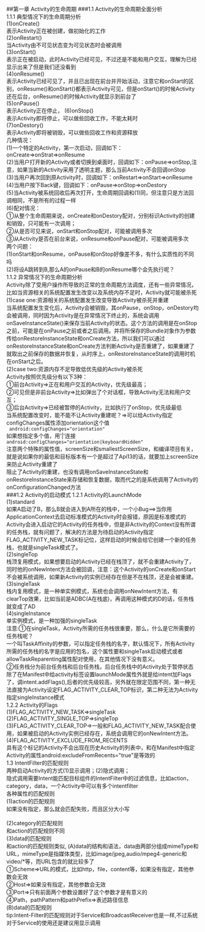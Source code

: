 ##第一章 Activity的生命周期
###1.1 Activity的生命周期全面分析<br>
   1.1.1 典型情况下的生命周期分析<br>
         (1)onCreate()<br> 表示Activity正在被创建，做初始化的工作<br>
	     (2)onRestart()<br>当Activity由不可见状态变为可见状态时会被调用<br>
         (3)onStart()<br>表示正在被启动，此时Activity已经可见，不过还是不能和用户交互，理解为已经显示出来了但是我们还没看到<br>
         (4)onResume()<br>表示Activity已经可见了，并且已出现在前台并开始活动，注意它和onStart的区别，onResume()和onStart()都表示Activity可见，但是onStart()的时候Activity还在后台，onResume()的时候Activity就显示到前台了<br>
         (5)onPause()<br>表示Activity正在停止，
         (6)onStop()<br>表示Activity即将停止，可以做些回收工作，不能太耗时<br>
         (7)onDestory()<br>表示Activity即将被销毁，可以做些回收工作和资源释放<br>
  几种情况：<br>
         (1)一个特定的Activity，第一次启动，回调如下：onCreate=>onStrat=>onResume<br>
         (2)当用户打开新的Activity或者切换到桌面时，回调如下：onPause=>onStop,注意，如果当新的Activity采用了透明主题，那么当前Activity不会回调onStop<br>
         (3)当用户再次回到原Activity时，回调如下：onRestart=>onStart=>onResume<br>
         (4)当用户按下Back键，回调如下：onPause=>onStop=>onDestory<br>
         (5)当Activity被系统回收后再次打开，生命周期回调和(1)同，但注意只是方法回调相同，不是所有的过程一样<br>
         (6)配对情况：<br>
         ①从整个生命周期来说，onCreate和onDestory配对，分别标识Activity的创建和销毁，只可能有一次调用；<br>
         ②从是否可见来说，onStart和onStop配对，可能被调用多次<br>
         ③从Activity是否在前台来说，onResume和onPause配对，可能被调用多次<br>
  两个问题：<br>
         (1)onStart和onResume，onPause和onStop好像差不多，有什么实质性的不同吗<br>
         (2)将设A跳转到B,那么A的onPause和B的onResume哪个会先执行呢？<br>
  1.1.2 异常情况下的生命周期分析<br>
        Activity除了受用户操作所导致的正常的生命周期方法调度，还有一些异常情况，比如当资源相关的系统配置发生改变以及系统内存不足时，Activity就可能被杀死<br>
        (1)case one:资源相关的系统配置发生改变导致Activity被杀死并重建<br>
        当系统配置发生变化后，Activity会被销毁，其onPause，onStop，onDestory均会被调用，同时因为Activity是在异常情况下终止的，系统会调用onSaveInstanceState()来保存当前Activity的状态。这个方法的调用是在onStop之前，可能是在onPause之前或者之后调用。并将所保存的Bundle对象作为参数传给onRestoreInstanceState和onCreate方法，所以我们可以通过onRestoreInstanceState和onCreate方法判断Activity是否重建了，如果重建了就取出之前保存的数据并恢复，从时序上，onRestoreInstanceState的调用时机在onStart之后。<br>
        (2)case two:资源内存不足导致低优先级的Activity被杀死<br> 
        Activity按照优先级分有以下3种：<br>
        ①前台Activity=>正在和用户交互的Activity，优先级最高；<br>
        ②可见但是非前台Activity=>比如弹出了个对话框，导致Activity无法和用户交互；<br>
        ③后台Activity=>已经被暂停的Activity，比如执行了onStop，优先级最低<br>
        当系统配置改变时，能不能不让Activity重建呢？=>可以给Activity指定configChanges属性添加orientation这个值<br>
	    ` android:configChanges="orientation"`<br>
        如果想指定多个值，用'|'连接<br>
        `android:configChanges="orientation|keyboardHidden"`<br>
        注意两个特殊的属性值，screenSize和smallestScreenSize，和编译项目有关，就是说如果你的最低和目标版本有一个是超过了Api13的话，就要加上screenSize来防止Activity重建了<br>
        阻止了Activity的重建，也没有调用onSaveInstanceState和onRestoreInstanceState来存储和恢复数据，取而代之的是系统调用了Activity的onConfigurationChanged方法<br>
###1.2 Activity的启动模式
   1.2.1 Activity的LaunchMode<br>
       (1)standard<br>
         如果A启动了B，那么B就会进入到A所在的栈中，一个小Bug==>当你用ApplicationContext去启动标准模式的Activity时会报错，原因是标准模式的Activity会进入启动它的Activity的任务栈中，但是非Activity的Context没有所谓的任务栈，就有问题了，解决的方法是为待启动的Activity指定FLAG_ACTIVITY_NEW_TASK标记位，这样启动的时候会给它创建一个新的任务栈，也就是singleTask模式了。<br>
	   (2)singleTop<br>
         栈顶复用模式，如果想要启动的Activity已经在栈顶了，就不会重建Activity了，同时他的onNewIntent方法会被回调，注意：这个Activity的onCreate和onStart不会被系统调用，如果新Activity的实例已经存在但是不在栈顶，还是会被重建。
       (3)singleTask<br>
         栈内复用模式，是一种单实例模式，系统也会调用onNewIntent方法，有clearTop效果，比如当前是ADBC(A在栈底)，再调用这种模式的D的话，任务栈就变成了AD<br>
       (4)singleInstance<br>
         单实例模式，是一种加强的singleTask<br>
       注意:①在singleTask，Activity所需的任务栈很重要，那么，什么是它所需要的任务栈呢？<br>一个叫TaskAffinity的参数，可以指定任务栈的名字，默认情况下，所有Activity所需的任务栈的名字是应用的包名，这个属性要和singleTask启动模式或者allowTaskReparenting属性配对使用，在其他情况下没有意义。<br>②任务栈分为前台任务栈和后台任务栈，后台任务栈中的Activity处于暂停状态<br>
       除了在Manifest中给activity标签设置launchMode属性外就是给intent加Flags了，调intent.addFlags(),后者的优先级较高，另外就在限定范围不同，第一种无法直接为Activity设定FLAG_ACTIVITY_CLEAR_TOP标识，第二种无法为Activity指定singleInstance模式<br>
   1.2.2 Activity的Flags<br>
            (1)FLAG_ACTIVITY_NEW_TASK=>singleTask<br>
            (2)FLAG_ACTIVITY_SINGLE_TOP=>singleTop<br>
	   (3)FLAG_ACTIVITY_CLEAR_TOP=>一般和FLAG_ACTIVITY_NEW_TASK配合使用，如果被启动的Activity实例已经存在，系统会调用它的onNewIntent方法。<br>
	   (4)FLAG_ACTIVITY_EXCLUDE_FROM_RECENTS<br>具有这个标记的Activity不会出现在历史Activity的列表中，和在Manifest中指定Activity的属性android:excludeFromRecents="true"是等效的</br>
   1.3 IntentFilter的匹配规则<br> 
       两种启动Activity的方式(1)显示调用；(2)隐式调用；<br>
       隐式调用需要Intent能匹配目标组件的IntentFilter中的过滤信息，比如action，category，data，一个Activity中可以有多个intentfilter<br>
       各种属性的匹配规则<br>
       (1)action的匹配规则<br>
	   如果没有指定，那么就会匹配失败，而且区分大小写<br>         
       (2)category的匹配规则<br>
	   和action的匹配规则不同<br>
       (3)data的匹配规则<br>
	   和action的匹配规则类似,
            (A)data的结构和语法，data由两部分组成mimeType和URL，mimeType是指媒体类型，比如image/jpeg,audio/mpeg4-generic和video/*等，而URL包含的就比较多了<br>
           ①Scheme=>URL的模式，比如http，file，content等，如果没有指定，其他参数会无效<br>
           ②Host=>如果没有指定，其他参数会无效<br>
           ③Port=>只有前面两个参数设置好了这个参数才是有意义的<br>
           ④Path，pathPattern和pathPrefix=>表述路径信息<br>
  	  (B)data的匹配规则<br>
      tip:Intent-Filter的匹配规则对于Service和BroadcastReceiver也是一样,不过系统对于Service的使用还是建议用显示调用<br>
  
          